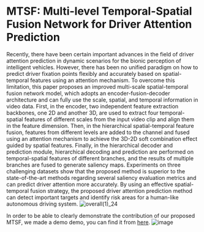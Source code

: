 # MTSF: Multi-level Temporal-Spatial Fusion Network for Driver Attention Prediction
Recently, there have been certain important advances in the field of driver attention prediction in dynamic scenarios for the bionic perception of intelligent vehicles. However, there has been no unified paradigm on how to predict driver fixation points flexibly and accurately based on spatial-temporal features using an attention mechanism. To overcome this limitation, this paper proposes an improved multi-scale spatial-temporal fusion network model, which adopts an encoder-fusion-decoder architecture and can fully use the scale, spatial, and temporal information in video data. First, in the encoder, two independent feature extraction backbones, one 2D and another 3D, are used to extract four temporal-spatial features of different scales from the input video clip and align them in the feature dimension. Then, in the hierarchical spatial-temporal feature fusion, features from different levels are added to the channel and fused using an attention mechanism to achieve the 3D-2D soft combination effect guided by spatial features. Finally, in the hierarchical decoder and prediction module, hierarchical decoding and prediction are performed on temporal-spatial features of different branches, and the results of multiple branches are fused to generate saliency maps. Experiments on three challenging datasets show that the proposed method is superior to the state-of-the-art methods regarding several saliency evaluation metrics and can predict driver attention more accurately. By using an effective spatial-temporal fusion strategy, the proposed driver attention prediction method can detect important targets and identify risk areas for a human-like autonomous driving system.
![overall(1)_24](https://user-images.githubusercontent.com/68813286/226500933-4e3207d1-6728-40c7-abf8-4e9a01769346.png)

In order to be able to clearly demonstrate the contribution of our proposed MTSF, we made a demo demo, you can find it from [here](https://www.bilibili.com/video/BV1cx4y1N7Vq/?spm_id_from=333.999.0.0&vd_source=52c141951b0d1bd188be6c941f796841).
![image](https://user-images.githubusercontent.com/68813286/226501296-7b7f3a1c-36f3-41be-96e3-4c5404db832d.png)
